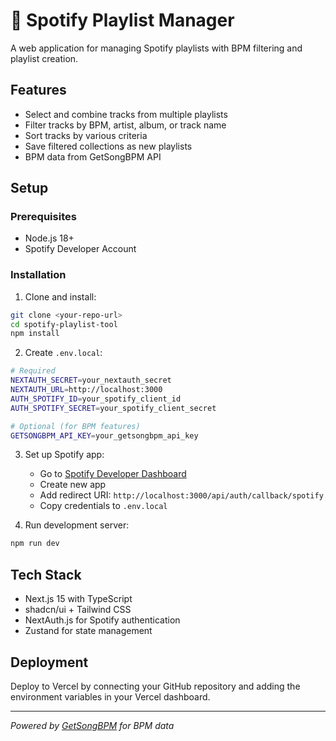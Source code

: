 # 🎵 Spotify Playlist Manager

A web application for managing Spotify playlists with BPM filtering and playlist creation.

## Features

- Select and combine tracks from multiple playlists
- Filter tracks by BPM, artist, album, or track name
- Sort tracks by various criteria
- Save filtered collections as new playlists
- BPM data from GetSongBPM API

## Setup

### Prerequisites

- Node.js 18+
- Spotify Developer Account

### Installation

1. Clone and install:
```bash
git clone <your-repo-url>
cd spotify-playlist-tool
npm install
```

2. Create `.env.local`:
```bash
# Required
NEXTAUTH_SECRET=your_nextauth_secret
NEXTAUTH_URL=http://localhost:3000
AUTH_SPOTIFY_ID=your_spotify_client_id
AUTH_SPOTIFY_SECRET=your_spotify_client_secret

# Optional (for BPM features)
GETSONGBPM_API_KEY=your_getsongbpm_api_key
```

3. Set up Spotify app:
   - Go to [Spotify Developer Dashboard](https://developer.spotify.com/dashboard)
   - Create new app
   - Add redirect URI: `http://localhost:3000/api/auth/callback/spotify`
   - Copy credentials to `.env.local`

4. Run development server:
```bash
npm run dev
```

## Tech Stack

- Next.js 15 with TypeScript
- shadcn/ui + Tailwind CSS
- NextAuth.js for Spotify authentication
- Zustand for state management

## Deployment

Deploy to Vercel by connecting your GitHub repository and adding the environment variables in your Vercel dashboard.

---

*Powered by [GetSongBPM](https://getsongbpm.com) for BPM data*
